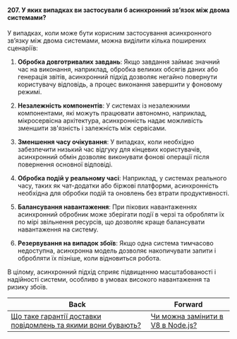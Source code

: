 #### 207. У яких випадках ви застосували б асинхронний зв’язок між двома системами?

У випадках, коли може бути корисним застосування асинхронного зв’язку між двома системами, можна виділити кілька поширених сценаріїв:

1. **Обробка довготривалих завдань**: Якщо завдання займає значний час на виконання, наприклад, обробка великих обсягів даних або генерація звітів, асинхронний підхід дозволяє негайно повернути користувачу відповідь, а процес виконання завершити у фоновому режимі.

2. **Незалежність компонентів**: У системах із незалежними компонентами, які можуть працювати автономно, наприклад, мікросервісна архітектура, асинхронність надає можливість зменшити зв'язність і залежність між сервісами.

3. **Зменшення часу очікування**: У випадках, коли необхідно забезпечити низький час відгуку для кінцевих користувачів, асинхронний обмін дозволяє виконувати фонові операції після повернення основної відповіді.

4. **Обробка подій у реальному часі**: Наприклад, у системах реального часу, таких як чат-додатки або біржові платформи, асинхронність необхідна для обробки подій та оновлень без втрати продуктивності.

5. **Балансування навантаження**: При пікових навантаженнях асинхронний обробник може зберігати події в черзі та обробляти їх по мірі звільнення ресурсів, що дозволяє краще балансувати навантаження на систему.

6. **Резервування на випадок збоїв**: Якщо одна система тимчасово недоступна, асинхронна модель дозволяє накопичувати запити і обробляти їх пізніше, коли відновиться робота.

В цілому, асинхронний підхід сприяє підвищенню масштабованості і надійності системи, особливо в умовах високого навантаження та ризику збоїв.

| Back | Forward |
|---|---|
| [Що таке гарантії доставки повідомлень та якими вони бувають?](/ua/senior/nodejs/what-are-delivery-guarantees-and-what-forms-do-they-take.md)  | [Чи можна замінити в V8 в Node.js?](/ua/senior/nodejs/can-v8-be-replaced-in-nodejs.md) |